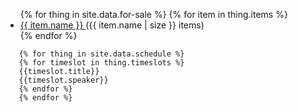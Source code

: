 
<ul>
{% for thing in site.data.for-sale %}
{% for item in thing.items %}
  <li>
    <a href="{{ item.page-link }}" class="img-responsive" alt="{{item.description}}">
      {{ item.name }}
    </a>
    ({{ item.name | size }} items)
  </li>
{% endfor %}
</ul>

       {% for thing in site.data.schedule %}
       {% for timeslot in thing.timeslots %}
       {{timeslot.title}}
       {{timeslot.speaker}}
       {% endfor %}
       {% endfor %}
		